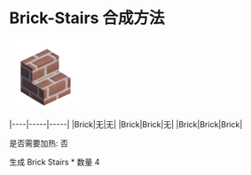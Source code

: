 # Brick-Stairs 合成方法

![Icon](d0245c411c90a50438b0779a01924d39.png)

|----|-----|-----|
|Brick|无|无|
|Brick|Brick|无|
|Brick|Brick|Brick|

是否需要加热: 否

生成 Brick Stairs \* 数量 4
<br/> <br/> <br/> 

